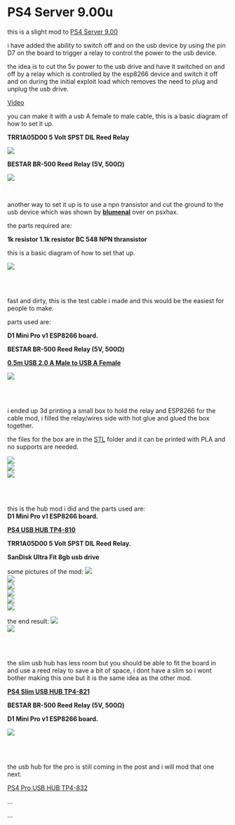 # PS4 Server 9.00u


this is a slight mod to <a href=https://github.com/stooged/PS4-Server-900>PS4 Server 9.00</a>

i have added the ability to switch off and on the usb device by using the pin D7 on the board to trigger a relay to control the power to the usb device.

the idea is to cut the 5v power to the usb drive and have it switched on and off by a relay which is controlled by the esp8266 device and switch it off and on during the initial exploit load which removes the need to plug and unplug the usb drive.


<a href="https://youtu.be/WrJMKA0y-Lg" target="_blank">Video</a>


you can make it with a usb A female to male cable, this is a basic diagram of how to set it up.

<b>TRR1A05D00 5 Volt SPST DIL Reed Relay

<img src=https://github.com/stooged/PS4-Server-900u/blob/main/Images/diag.jpg><br>

BESTAR  BR-500  Reed Relay (5V, 500Ω)</b>

<img src=https://github.com/stooged/PS4-Server-900u/blob/main/Images/diag1.jpg><br>

<br>

another way to set it up is to use a npn transistor and cut the ground to the usb device which was shown by <b><a href=https://www.psxhax.com/threads/ps4-server-9-00-ps4-server-9-00u-for-esp8266-d1-mini-pro-by-stooged.10685/post-189470>blumenal</a></b> over on psxhax.

the parts required are: 

<b>1k resistor
1.1k resistor 
BC 548 NPN thransistor</b>

this is a basic diagram of how to set that up.

<img src=https://github.com/stooged/PS4-Server-900u/blob/main/Images/diag2.jpg><br>


<br><br>

fast and dirty, this is the test cable i made and this would be the easiest for people to make.

parts used are:<b>

D1 Mini Pro v1 ESP8266 board.

BESTAR  BR-500  Reed Relay (5V, 500Ω)

<a href=https://www.jaycar.com.au/0-5m-usb-2-0-a-male-to-usb-a-female/p/WC7708>0.5m USB 2.0 A Male to USB A Female</a>
</b>

<img src=https://github.com/stooged/PS4-Server-900u/blob/main/Images/10.jpg><br>

<br><br>

i ended up 3d printing a small box to hold the relay and ESP8266 for the cable mod, i filled the relay/wires side with hot glue and glued the box together.

the files for the box are in the <a href=https://github.com/stooged/PS4-Server-900u/tree/main/STL>STL</a> folder and it can be printed with PLA and no supports are needed.

<img src=https://github.com/stooged/PS4-Server-900u/blob/main/Images/11.jpg><br>
<img src=https://github.com/stooged/PS4-Server-900u/blob/main/Images/13.jpg><br>
<img src=https://github.com/stooged/PS4-Server-900u/blob/main/Images/12.jpg><br>

<br><br>


this is the hub mod i did and the parts used are:
<br>
<b>
D1 Mini Pro v1 ESP8266 board.

<a href=http://www.dobe-game.com/en/productshow-55-151.html>PS4 USB HUB TP4-810</a>

TRR1A05D00 5 Volt SPST DIL Reed Relay.

SanDisk Ultra Fit 8gb usb drive
</b>

some pictures of the mod:
<img src=https://github.com/stooged/PS4-Server-900u/blob/main/Images/1.jpg><br>
<img src=https://github.com/stooged/PS4-Server-900u/blob/main/Images/2.jpg><br>
<img src=https://github.com/stooged/PS4-Server-900u/blob/main/Images/3.jpg><br>
<img src=https://github.com/stooged/PS4-Server-900u/blob/main/Images/4.jpg><br>
<img src=https://github.com/stooged/PS4-Server-900u/blob/main/Images/5.jpg><br>
<img src=https://github.com/stooged/PS4-Server-900u/blob/main/Images/6.jpg><br>

the end result:
<img src=https://github.com/stooged/PS4-Server-900u/blob/main/Images/8.jpg><br>
<img src=https://github.com/stooged/PS4-Server-900u/blob/main/Images/7.jpg><br>

<br><br>

the slim usb hub has less room but you should be able to fit the board in and use a reed relay to save a bit of space, i dont have a slim so i wont bother making this one but it is the same idea as the other mod.

<b>
<a href=http://www.dobe-game.com/en/productshow-54-167.html>PS4 Slim USB HUB TP4-821</a>

BESTAR  BR-500  Reed Relay (5V, 500Ω)

D1 Mini Pro v1 ESP8266 board.</b>

<img src=https://github.com/stooged/PS4-Server-900u/blob/main/Images/9.jpg><br>


<br><br>

the usb hub for the pro is still coming in the post and i will mod that one next.

<a href=http://www.dobe-game.com/en/productshow-53-177.html>PS4 Pro USB HUB TP4-832</a>

...

...